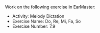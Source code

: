 Work on the following exercise in EarMaster:
- Activity: Melody Dictation
- Exercise Name: Do, Re, Mi, Fa, So
- Exercise Number: 7.9
